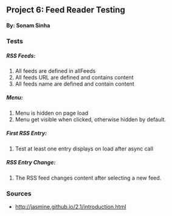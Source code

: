 ## Project 6: Feed Reader Testing
#### By: Sonam Sinha

### Tests
##### RSS Feeds:
  1. All feeds are defined in allFeeds
  2. All feeds URL are defined and contains content
  3. All feeds name are defined and contain content

##### Menu:
  1. Menu is hidden on page load
  2. Menu get visible when clicked, otherwise hidden by default.

##### First RSS Entry:
  1. Test at least one entry displays on load after async call
  
##### RSS Entry Change:
  1. The RSS feed changes content after selecting a new feed.

### Sources
* http://jasmine.github.io/2.1/introduction.html
